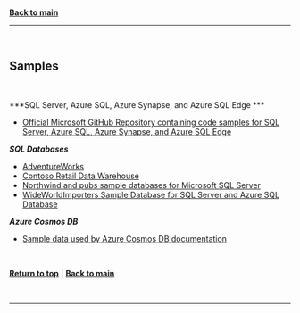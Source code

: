 <a id="top" />

<br/>

[**Back to main**](./README.md)

---

<a id="samples" />

<br/>
  
## Samples

<br/>

***SQL Server, Azure SQL, Azure Synapse, and Azure SQL Edge ***
- [Official Microsoft GitHub Repository containing code samples for SQL Server, Azure SQL, Azure Synapse, and Azure SQL Edge](https://github.com/microsoft/sql-server-samples)


***SQL Databases***
- [AdventureWorks](https://github.com/microsoft/sql-server-samples/tree/master/samples/databases/adventure-works)
- [Contoso Retail Data Warehouse](https://github.com/microsoft/sql-server-samples/tree/master/samples/databases/contoso-data-warehouse)
- [Northwind and pubs sample databases for Microsoft SQL Server](https://github.com/microsoft/sql-server-samples/tree/master/samples/databases/northwind-pubs)
- [WideWorldImporters Sample Database for SQL Server and Azure SQL Database](https://github.com/microsoft/sql-server-samples/tree/master/samples/databases/wide-world-importers)


***Azure Cosmos DB***
- [Sample data used by Azure Cosmos DB documentation](https://github.com/Azure-Samples/azure-cosmos-db-sample-data)



<br/>

[**Return to top**](#top) | [**Back to main**](./README.md)

<br/>

---